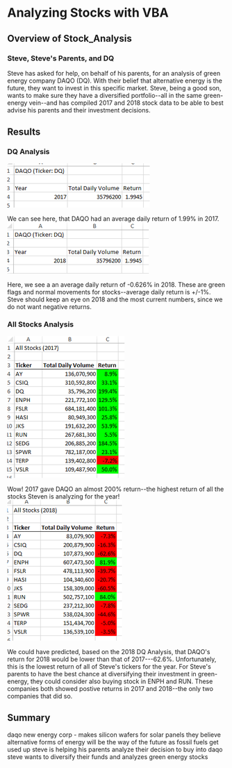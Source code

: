 # Analyzing Stocks with VBA
## Overview of Stock_Analysis
### Steve, Steve's Parents, and DQ
Steve has asked for help, on behalf of his parents, for an analysis of green energy company DAQO (DQ). With their belief that alternative energy is the future, they want to invest in this specific market. Steve, being a good son, wants to make sure they have a diversified portfolio--all in the same green-energy vein--and has compiled 2017 and 2018 stock data to be able to best advise his parents and their investment decisions.
## Results
### DQ Analysis
![DQ_Analysis_2017](DQ_Analysis_2017.PNG) 

We can see here, that DAQO had an average daily return of 1.99% in 2017.
![DQ_Analysis_2018](DQ_Analysis_2018.PNG)

Here, we see a an average daily return of -0.626% in 2018.
These are green flags and normal movements for stocks--average daily return is +/-1%. Steve should keep an eye on 2018 and the most current numbers, since we do not want negative returns.
### All Stocks Analysis
![All_Stocks_2017](All_Stocks_2017.PNG)

Wow! 2017 gave DAQO an almost 200% return--the highest return of all the stocks Steven is analyzing for the year! 
![All_Stocks_2018](All_Stocks_2018.PNG)

We could have predicted, based on the 2018 DQ Analysis, that DAQO's return for 2018 would be lower than that of 2017---62.6%. Unfortunately, this is the lowest return of all of Steve's tickers for the year. For Steve's parents to have the best chance at diversifying their investment in green-energy, they could consider also buying stock in ENPH and RUN. These companies both showed postive returns in 2017 and 2018--the only two companies that did so.
## Summary
daqo new energy corp - makes silicon wafers for solar panels
they believe alternative forms of energy will be the way of the future as fossil fuels get used up
steve is helping his parents analyze their decision to buy into daqo
steve wants to diversify their funds and analyzes green energy stocks


